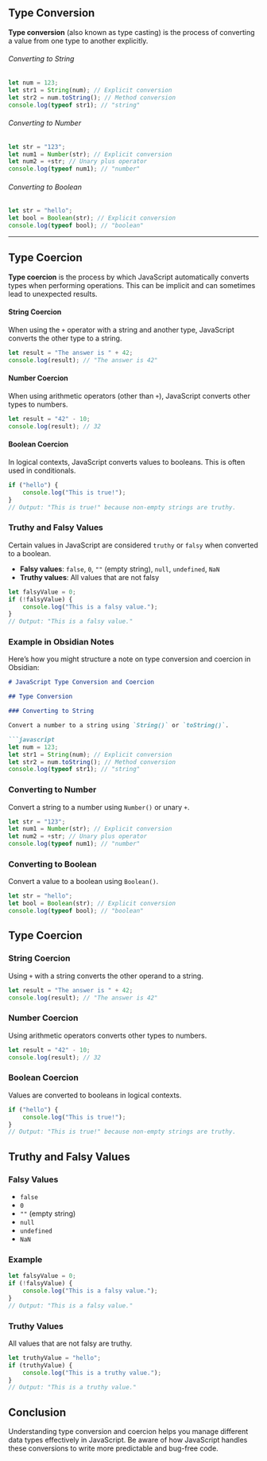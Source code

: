 ## Type Conversion
**Type conversion** (also known as type casting) is the process of converting a value from one type to another explicitly.

###### Converting to String
```javascript
let num = 123;
let str1 = String(num); // Explicit conversion
let str2 = num.toString(); // Method conversion
console.log(typeof str1); // "string"
```

###### Converting to Number
```javascript
let str = "123";
let num1 = Number(str); // Explicit conversion
let num2 = +str; // Unary plus operator
console.log(typeof num1); // "number"
```

###### Converting to Boolean
```javascript
let str = "hello";
let bool = Boolean(str); // Explicit conversion
console.log(typeof bool); // "boolean"
```

---

## Type Coercion

**Type coercion** is the process by which JavaScript automatically converts types when performing operations. This can be implicit and can sometimes lead to unexpected results.

#### String Coercion

When using the `+` operator with a string and another type, JavaScript converts the other type to a string.

```javascript
let result = "The answer is " + 42;
console.log(result); // "The answer is 42"
```

#### Number Coercion

When using arithmetic operators (other than `+`), JavaScript converts other types to numbers.

```javascript
let result = "42" - 10;
console.log(result); // 32
```

#### Boolean Coercion

In logical contexts, JavaScript converts values to booleans. This is often used in conditionals.

```javascript
if ("hello") {
    console.log("This is true!");
}
// Output: "This is true!" because non-empty strings are truthy.
```

### Truthy and Falsy Values

Certain values in JavaScript are considered `truthy` or `falsy` when converted to a boolean.

- **Falsy values**: `false`, `0`, `""` (empty string), `null`, `undefined`, `NaN`
- **Truthy values**: All values that are not falsy

```javascript
let falsyValue = 0;
if (!falsyValue) {
    console.log("This is a falsy value.");
}
// Output: "This is a falsy value."
```

### Example in Obsidian Notes

Here’s how you might structure a note on type conversion and coercion in Obsidian:

```markdown
# JavaScript Type Conversion and Coercion

## Type Conversion

### Converting to String

Convert a number to a string using `String()` or `toString()`.

```javascript
let num = 123;
let str1 = String(num); // Explicit conversion
let str2 = num.toString(); // Method conversion
console.log(typeof str1); // "string"
```

### Converting to Number

Convert a string to a number using `Number()` or unary `+`.

```javascript
let str = "123";
let num1 = Number(str); // Explicit conversion
let num2 = +str; // Unary plus operator
console.log(typeof num1); // "number"
```

### Converting to Boolean

Convert a value to a boolean using `Boolean()`.

```javascript
let str = "hello";
let bool = Boolean(str); // Explicit conversion
console.log(typeof bool); // "boolean"
```

## Type Coercion

### String Coercion

Using `+` with a string converts the other operand to a string.

```javascript
let result = "The answer is " + 42;
console.log(result); // "The answer is 42"
```

### Number Coercion

Using arithmetic operators converts other types to numbers.

```javascript
let result = "42" - 10;
console.log(result); // 32
```

### Boolean Coercion

Values are converted to booleans in logical contexts.

```javascript
if ("hello") {
    console.log("This is true!");
}
// Output: "This is true!" because non-empty strings are truthy.
```

## Truthy and Falsy Values

### Falsy Values

- `false`
- `0`
- `""` (empty string)
- `null`
- `undefined`
- `NaN`

### Example

```javascript
let falsyValue = 0;
if (!falsyValue) {
    console.log("This is a falsy value.");
}
// Output: "This is a falsy value."
```

### Truthy Values

All values that are not falsy are truthy.

```javascript
let truthyValue = "hello";
if (truthyValue) {
    console.log("This is a truthy value.");
}
// Output: "This is a truthy value."
```

## Conclusion

Understanding type conversion and coercion helps you manage different data types effectively in JavaScript. Be aware of how JavaScript handles these conversions to write more predictable and bug-free code.
```